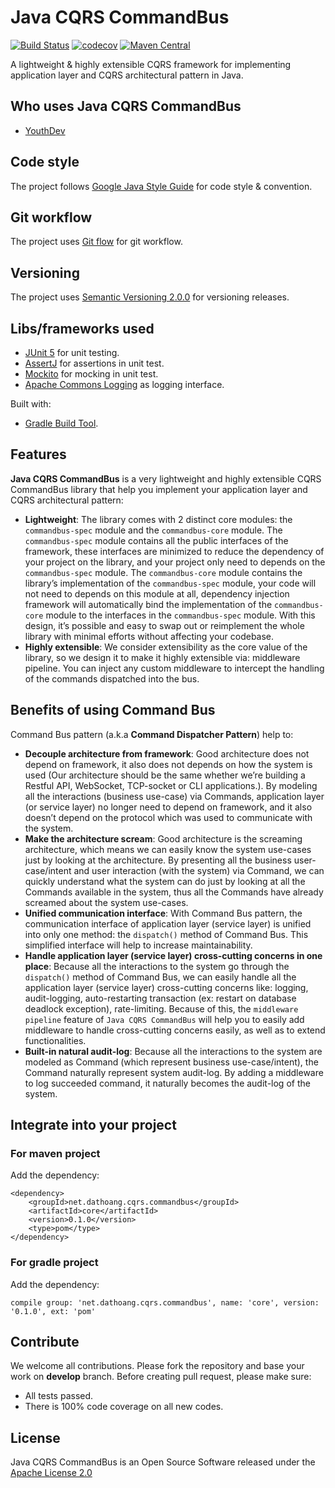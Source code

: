 # Java CQRS CommandBus
[![Build Status](https://travis-ci.com/dathoangse/java-cqrs-commandbus.svg?branch=develop)](https://travis-ci.com/dathoangse/java-cqrs-commandbus)
[![codecov](https://codecov.io/gh/dathoangse/java-cqrs-commandbus/branch/develop/graph/badge.svg)](https://codecov.io/gh/dathoangse/java-cqrs-commandbus)
[![Maven Central](https://maven-badges.herokuapp.com/maven-central/net.dathoang.cqrs.commandbus/core/badge.svg)](https://mvnrepository.com/artifact/net.dathoang.cqrs.commandbus/core)

A lightweight & highly extensible CQRS framework for implementing application layer and CQRS architectural pattern in Java.

## Who uses Java CQRS CommandBus
* [YouthDev](https://youthdev.net/en/)

## Code style
The project follows [Google Java Style Guide](https://google.github.io/styleguide/javaguide.html) for code style & convention.

## Git workflow
The project uses [Git flow](https://nvie.com/posts/a-successful-git-branching-model/) for git workflow.

## Versioning
The project uses [Semantic Versioning 2.0.0](https://semver.org/) for versioning releases.

## Libs/frameworks used
* [JUnit 5](https://junit.org/junit5/) for unit testing.
* [AssertJ](http://joel-costigliola.github.io/assertj/) for assertions in unit test.
* [Mockito](https://github.com/mockito/mockito) for mocking in unit test.
* [Apache Commons Logging](https://commons.apache.org/proper/commons-logging/)  as logging interface.

Built with:
* [Gradle Build Tool](https://gradle.org/).

## Features
**Java CQRS CommandBus** is a very lightweight and highly extensible CQRS CommandBus library that help you implement your application layer and CQRS architectural pattern:
* **Lightweight**: The library comes with 2 distinct core modules: the `commandbus-spec` module and the `commandbus-core` module. The `commandbus-spec` module contains all the public interfaces of the framework, these interfaces are minimized to reduce the dependency of your project on the library, and your project only need to depends on the `commandbus-spec` module. The `commandbus-core` module contains the library’s implementation of the `commandbus-spec` module, your code will not need to depends on this module at all, dependency injection framework will automatically bind the implementation of the `commandbus-core` module to the interfaces in the `commandbus-spec` module. With this design, it’s possible and easy to swap out or reimplement the whole library with minimal efforts without affecting your codebase.
* **Highly extensible**: We consider extensibility as the core value of the library, so we design it to make it highly extensible via: middleware pipeline. You can inject any custom middleware to intercept the handling of the commands dispatched into the bus.

## Benefits of using Command Bus
Command Bus pattern (a.k.a **Command Dispatcher Pattern**) help to:
* **Decouple architecture from framework**: Good architecture does not depend on framework, it also does not depends on how the system is used (Our architecture should be the same whether we’re building a Restful API, WebSocket, TCP-socket or CLI applications.). By modeling all the interactions (business use-case) via Commands, application layer (or service layer) no longer need to depend on framework, and it also doesn’t depend on the protocol which was used to communicate with the system.
* **Make the architecture scream**: Good architecture is the screaming architecture, which means we can easily know the system use-cases just by looking at the architecture. By presenting all the business user-case/intent and user interaction (with the system) via Command, we can quickly understand what the system can do just by looking at all the Commands available in the system, thus all the Commands have already screamed about the system use-cases.
* **Unified communication interface**: With Command Bus pattern, the communication interface of application layer (service layer) is unified into only one method: the `dispatch()` method of Command Bus. This simplified interface will help to increase maintainability.
* **Handle application layer (service layer) cross-cutting concerns in one place**: Because all the interactions to the system go through the `dispatch()` method of Command Bus, we can easily handle all the application layer (service layer) cross-cutting concerns like: logging, audit-logging, auto-restarting transaction (ex: restart on database deadlock exception), rate-limiting. Because of this, the `middleware pipeline` feature of `Java CQRS CommandBus` will help you to easily add middleware to handle cross-cutting concerns easily, as well as to extend functionalities.
* **Built-in natural audit-log**: Because all the interactions to the system are modeled as Command (which represent business use-case/intent), the Command naturally represent system audit-log. By adding a middleware to log succeeded command, it naturally becomes the audit-log of the system.

## Integrate into your project

### For maven project

Add the dependency:

```
<dependency>
    <groupId>net.dathoang.cqrs.commandbus</groupId>
    <artifactId>core</artifactId>
    <version>0.1.0</version>
    <type>pom</type>
</dependency>
```

### For gradle project

Add the dependency:

```
compile group: 'net.dathoang.cqrs.commandbus', name: 'core', version: '0.1.0', ext: 'pom'
```

## Contribute
We welcome all contributions.
Please fork the repository and base your work on **develop** branch.
Before creating pull request, please make sure:
* All tests passed.
* There is 100% code coverage on all new codes.

## License
Java CQRS CommandBus is an Open Source Software released under the [Apache License 2.0](https://www.apache.org/licenses/LICENSE-2.0.html)


